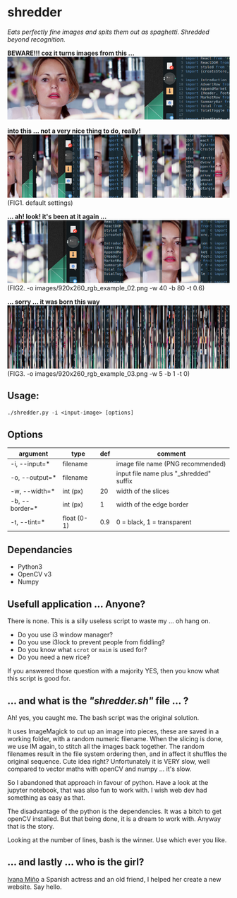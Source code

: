 # shredder

_Eats perfectly fine images and spits them out as spaghetti. Shredded beyond recognition._

**BEWARE!!! coz it turns images from this ...**
![from this](images/920x260_rgb_example.png)

**into this ... not a very nice thing to do, really!**
![into this](images/920x260_rgb_example_shredded.png)
(FIG1. default settings)

**... ah! look! it's been at it again ...**
![or this](images/920x260_rgb_example_02.png)
(FIG2.  -o images/920x260_rgb_example_02.png -w 40 -b 80 -t 0.6)

**... sorry ... it was born this way**
![this again](images/920x260_rgb_example_03.png)
(FIG3.  -o images/920x260_rgb_example_03.png -w 5 -b 1 -t 0)

## Usage:

    ./shredder.py -i <input-image> [options]


## Options

| argument           | type        | def  | comment
|--------------------|-------------|------|---------------------------------------------|
| -i, --input=*      | filename    |      | image file name (PNG recommended) 
| -o, --output=*     | filename    |      | input file name plus "_shredded" suffix
| -w, --width=*      | int (px)    | 20   | width of the slices
| -b, --border=*     | int (px)    | 1    | width of the edge border
| -t, --tint=*       | float (0-1) | 0.9  | 0 = black, 1 = transparent

## Dependancies

- Python3
- OpenCV v3
- Numpy


## Usefull application ... Anyone?

There is none. This is a silly useless script to waste my  ... oh hang on.

- Do you use i3 window manager?
- Do you use i3lock to prevent people from fiddling?
- Do you know what `scrot` or `maim` is used for?
- Do you need a new rice?

If you answered those question with a majority YES, then you know what this script is good for.


## ... and what is the _"shredder.sh"_ file ... ?

Ah! yes, you caught me. The bash script was the original solution. 

It uses ImageMagick to cut up an image into pieces, these are saved in a working folder, with a random numeric filename. 
When the slicing is done, we use IM again, to stitch all the images back together. The random filenames result in the file system ordering then, and in affect it shuffles the original sequence. Cute idea right? Unfortunately it is VERY slow, well compared to vector maths with openCV and numpy ... it's slow.


So I abandoned that approach in favour of python. Have a look at the jupyter notebook, that was also fun to work with. I wish web dev had something as easy as that.

The disadvantage of the python is the dependencies. It was a bitch to get openCV installed. But that being done, it is a dream to work with. Anyway that is the story.


Looking at the number of lines, bash is the winner. Use which ever you like.

## ... and lastly ... who is the girl?

[Ivana Miño](http://ivanamino.com/) a Spanish actress and an old friend, I helped her create a new website. Say hello.

